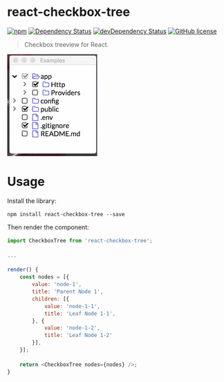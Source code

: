 # react-checkbox-tree

[![npm](https://img.shields.io/npm/v/react-checkbox-tree.svg?style=flat-square)](https://www.npmjs.com/package/react-checkbox-tree)
[![Dependency Status](https://img.shields.io/david/jakezatecky/react-checkbox-tree.svg?style=flat-square)](https://david-dm.org/jakezatecky/react-checkbox-tree)
[![devDependency Status](https://david-dm.org/jakezatecky/react-checkbox-tree/dev-status.svg?style=flat-square)](https://david-dm.org/jakezatecky/react-checkbox-tree#info=devDependencies)
[![GitHub license](https://img.shields.io/badge/license-MIT-blue.svg?style=flat-square)](https://raw.githubusercontent.com/jakezatecky/react-checkbox-tree/master/LICENSE.txt)

> Checkbox treeview for React.

![Demo](demo.gif)


# Usage

Install the library:

``` shell
npm install react-checkbox-tree --save
```

Then render the component:

``` javascript
import CheckboxTree from 'react-checkbox-tree';

...

render() {
    const nodes = [{
        value: 'node-1',
        title: 'Parent Node 1',
        children: [{
            value: 'node-1-1',
            title: 'Leaf Node 1-1',
        }, {
            value: 'node-1-2',
            title: 'Leaf Node 1-2'
        }],
    }];

    return <CheckboxTree nodes={nodes} />;
}
```
